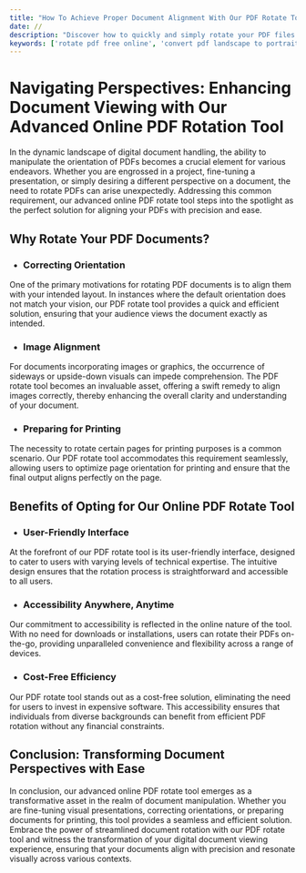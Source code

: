 ```yaml
---
title: "How To Achieve Proper Document Alignment With Our PDF Rotate Tool"
date: //
description: "Discover how to quickly and simply rotate your PDF files online with our helpful, free tool"
keywords: ['rotate pdf free online', 'convert pdf landscape to portrait online free', 'convert pdf portrait to landscape online free', 'flip horizontal pdf online']
---
```


# Navigating Perspectives: Enhancing Document Viewing with Our Advanced Online PDF Rotation Tool

In the dynamic landscape of digital document handling, the ability to manipulate the orientation of PDFs becomes a crucial element for various endeavors. Whether you are engrossed in a project, fine-tuning a presentation, or simply desiring a different perspective on a document, the need to rotate PDFs can arise unexpectedly. Addressing this common requirement, our advanced online PDF rotate tool steps into the spotlight as the perfect solution for aligning your PDFs with precision and ease.

## Why Rotate Your PDF Documents?

- ### Correcting Orientation

One of the primary motivations for rotating PDF documents is to align them with your intended layout. In instances where the default orientation does not match your vision, our PDF rotate tool provides a quick and efficient solution, ensuring that your audience views the document exactly as intended.

- ### Image Alignment

For documents incorporating images or graphics, the occurrence of sideways or upside-down visuals can impede comprehension. The PDF rotate tool becomes an invaluable asset, offering a swift remedy to align images correctly, thereby enhancing the overall clarity and understanding of your document.

- ### Preparing for Printing

The necessity to rotate certain pages for printing purposes is a common scenario. Our PDF rotate tool accommodates this requirement seamlessly, allowing users to optimize page orientation for printing and ensure that the final output aligns perfectly on the page.

## Benefits of Opting for Our Online PDF Rotate Tool

- ### User-Friendly Interface

At the forefront of our PDF rotate tool is its user-friendly interface, designed to cater to users with varying levels of technical expertise. The intuitive design ensures that the rotation process is straightforward and accessible to all users.

- ### Accessibility Anywhere, Anytime

Our commitment to accessibility is reflected in the online nature of the tool. With no need for downloads or installations, users can rotate their PDFs on-the-go, providing unparalleled convenience and flexibility across a range of devices.

- ### Cost-Free Efficiency

Our PDF rotate tool stands out as a cost-free solution, eliminating the need for users to invest in expensive software. This accessibility ensures that individuals from diverse backgrounds can benefit from efficient PDF rotation without any financial constraints.

## Conclusion: Transforming Document Perspectives with Ease

In conclusion, our advanced online PDF rotate tool emerges as a transformative asset in the realm of document manipulation. Whether you are fine-tuning visual presentations, correcting orientations, or preparing documents for printing, this tool provides a seamless and efficient solution. Embrace the power of streamlined document rotation with our PDF rotate tool and witness the transformation of your digital document viewing experience, ensuring that your documents align with precision and resonate visually across various contexts.